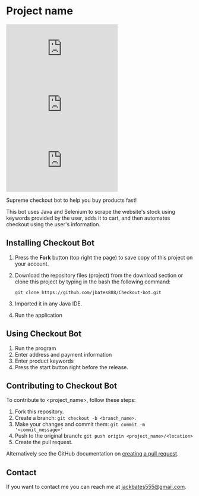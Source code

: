 # Project name

<!--- These are examples. See https://shields.io for others or to customize this set of shields. You might want to include dependencies, project status and licence info here --->
![GitHub repo size](https://img.shields.io/github/repo-size/jbates888/README-template.md)
![GitHub contributors](https://img.shields.io/github/contributors/jbates888/README-template.md)
![GitHub forks](https://img.shields.io/github/forks/jbates888/README-template.md?style=social)

Supreme checkout bot to help you buy products fast!

This bot uses Java and Selenium to scrape the website's stock using keywords provided by the user, adds it to cart, and then automates checkout using the user's information.


## Installing Checkout Bot

1. Press the **Fork** button (top right the page) to save copy of this project on your account.

2. Download the repository files (project) from the download section or clone this project by typing in the bash the following command:

       git clone https://github.com/jbates888/Checkout-bot.git
3. Imported it in any Java IDE.
4. Run the application 


## Using Checkout Bot

1. Run the program
2. Enter address and payment information
3. Enter product keywords
4. Press the start button right before the release.


## Contributing to Checkout Bot
<!--- If your README is long or you have some specific process or steps you want contributors to follow, consider creating a separate CONTRIBUTING.md file--->
To contribute to <project_name>, follow these steps:

1. Fork this repository.
2. Create a branch: `git checkout -b <branch_name>`.
3. Make your changes and commit them: `git commit -m '<commit_message>'`
4. Push to the original branch: `git push origin <project_name>/<location>`
5. Create the pull request.

Alternatively see the GitHub documentation on [creating a pull request](https://help.github.com/en/github/collaborating-with-issues-and-pull-requests/creating-a-pull-request).

## Contact

If you want to contact me you can reach me at jackbates555@gmail.com.

